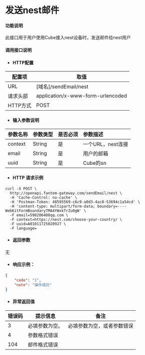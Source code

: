 # 发送nest邮件

#### 功能说明
此接口用于用户使用Cube接入nest设备时，发送邮件给nest用户

#### 调用接口说明

* #### HTTP配置

| 配置项 | 取值 |
| --- | --- |
| URL | \[域名\]/sendEmail/nest|
| 请求头部 |  application/x-www-form-urlencoded|
| HTTP方式 | POST|

* #### 输入参数说明

| 参数名称 | 参数类型 | 是否必须 | 参数描述 |
| :--- | :--- | :--- | :--- |
|context |String  |是 | 一个URL，nest连接   |
|email |String  |是| 用户的邮箱    |
|uuid     |String  |是| Cube的sn    |


* #### HTTP 请求示例

```
curl -X POST \
  http://openapi.fantem-gateway.com/sendEmail/nest \
  -H 'Cache-Control: no-cache' \
  -H 'Postman-Token: 48595569-c6c9-a0d3-4ac8-53694c1a54cd' \
  -H 'content-type: multipart/form-data; boundary=----WebKitFormBoundary7MA4YWxkTrZu0gW' \
  -F email=598206408qq.com \
  -F context=https://nest.com/choose-your-country/ \
  -F uuid=A01011725020927 \
  -F language=
```

* #### 返回参数

无

* #### 响应示例：

```json
{
    "code": "1",
    "note": "操作成功"
}
```

* #### 异常返回值

| 错误码 | 提示信息 | 备注 |
| --- | --- | --- |
| 3 | 必填参数为空。 | 必填参数为空，或者参数错误 |
| 4 | 参数格式错误 |  |
| 104 | 邮件格式错误 |  |





